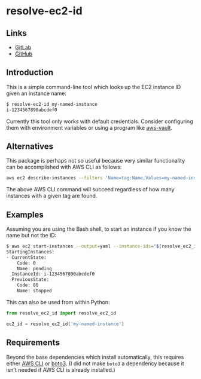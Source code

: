 # resolve-ec2-id

## Links

- [GitLab](https://gitlab.com/bmares/resolve-ec2-id)
- [GitHub](https://github.com/maresb/resolve-ec2-id)

## Introduction

This is a simple command-line tool which looks up the EC2 instance ID given an instance name:

```bash
$ resolve-ec2-id my-named-instance
i-1234567890abcdef0
```

Currently this tool only works with default credentials. Consider configuring them with environment variables or using a program like [aws-vault](https://github.com/99designs/aws-vault).

## Alternatives

This package is perhaps not so useful because very similar functionality can be accomplished with AWS CLI as follows:

```bash
aws ec2 describe-instances --filters 'Name=tag:Name,Values=my-named-instance' --query 'Reservations[*].Instances[*].{Instance:InstanceId}' --output text
```

The above AWS CLI command will succeed regardless of how many instances with a given tag are found.

## Examples

Assuming you are using the Bash shell, to start an instance if you know the name but not the ID:

```bash
$ aws ec2 start-instances --output=yaml --instance-ids="$(resolve_ec2_id my-named-instance)"
StartingInstances:
- CurrentState:
    Code: 0
    Name: pending
  InstanceId: i-1234567890abcdef0
  PreviousState:
    Code: 80
    Name: stopped
```

This can also be used from within Python:

```python
from resolve_ec2_id import resolve_ec2_id

ec2_id = resolve_ec2_id('my-named-instance')
```

## Requirements

Beyond the base dependencies which install automatically, this requires either [AWS CLI](https://docs.aws.amazon.com/cli/latest/userguide/cli-chap-install.html) or [boto3](https://boto3.amazonaws.com/v1/documentation/api/latest/guide/quickstart.html#installation). (I did not make `boto3` a dependency because it isn't needed if AWS CLI is already installed.)
